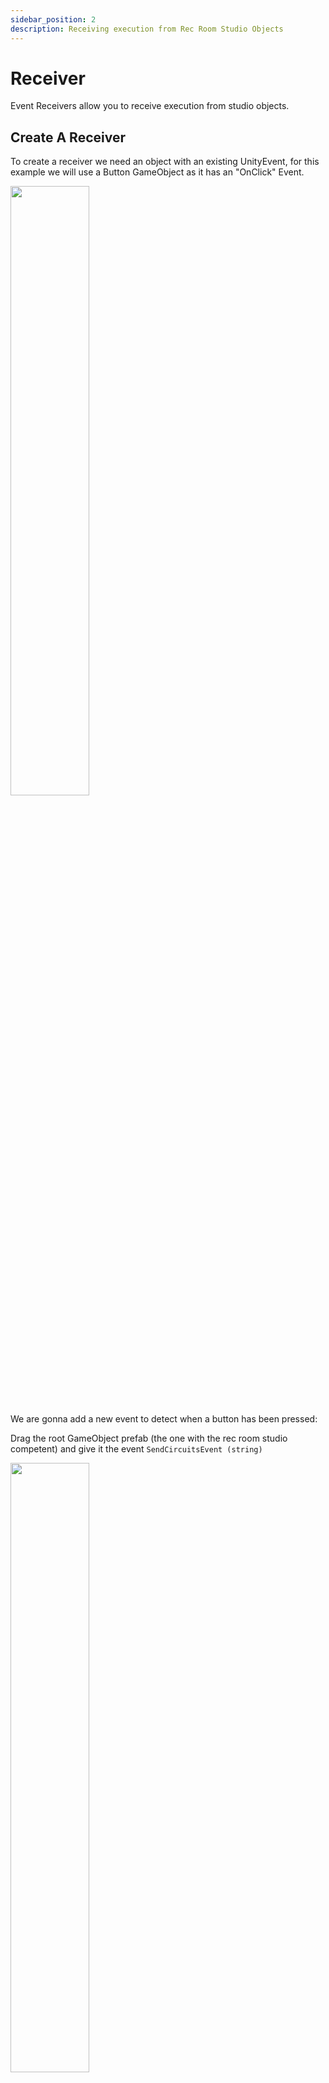 ```yaml
---
sidebar_position: 2
description: Receiving execution from Rec Room Studio Objects
---
```


# Receiver

Event Receivers allow you to receive execution from studio objects.

## Create A Receiver

To create a receiver we need an object with an existing UnityEvent, for this example we will use a Button GameObject as it has an "OnClick" Event.


<img src="/img/DarkMode/Button.png" width="50%"/>


We are gonna add a new event to detect when a button has been pressed:


Drag the root GameObject prefab (the one with the rec room studio competent) and give it the event `SendCircuitsEvent (string)` 

<img src="/img/DarkMode/CreatingReceiver.png" width="50%"/>

The string field is the name of your event
<img src="/img/DarkMode/EventName.png" width="50%"/>

Go into the root prefab and click on `Remake Object Boards For All Prefab Instances`

![RemakeObjectboard](/img/DarkMode/RemakeObjectboard.png)

Now hop ingame to test your Receiver! (Take a look at [Testing Your Room](../../SavingRooms) for more info!)


## In Game

When in game, find the UI with the object board attached to it

![IngameEvent](/img/InGameEvent.png)

**Now when you press the button, the output exec port `OnClick` (your chosen event name) in the circuit board will run!**